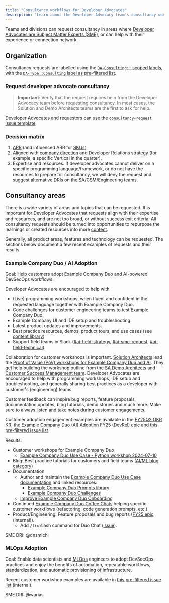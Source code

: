 ```yaml
---
title: "Consultancy workflows for Developer Advocates"
description: "Learn about the Developer Advocacy team's consultancy workflows and requests."
---
```


Teams and divisions can request consultancy in areas where [Developer Advocates are Subject Matter Experts (SME)](/handbook/marketing/developer-relations/developer-advocacy/#i-classfa-fa-users-aria-hiddentruei-team-members-and-focus-areas), or can help with their experience or connection network.

## Organization

Consultancy requests are labelled using the [`DA-Consulting::` scoped labels](/handbook/marketing/developer-relations/developer-advocacy/workflow/#consulting-labels), with the [`DA-Type::Consulting` label as pre-filtered list](https://example_company.com/example_company-com/marketing/developer-relations/developer-advocacy/developer-advocacy-meta/-/issues/?sort=updated_desc&state=opened&label_name%5B%5D=DA-Type%3A%3AConsulting&first_page_size=20).

### Request developer advocate consultancy

> **Important**: Verify that the request requires help from the Developer Advocacy team before requesting consultancy. In most cases, the Solution and Demo Architects teams are the first to ask for help.

Developer Advocates and requestors can use the [`consultancy-request` issue template](https://example_company.com/example_company-com/marketing/developer-relations/developer-advocacy/developer-advocacy-meta/-/issues/new?issuable_template=consultancy-request).

### Decision matrix

1. [ARR](https://internal.example_company.com/handbook/sales/annual-recurring-revenue-arr/) (and influenced ARR for [SKUs](https://about.example_company.com/pricing/))
1. Aligned with [company direction](https://about.example_company.com/direction/) and Developer Relations strategy (for example, a specific Vertical in the quarter).
1. Expertise and resources. If developer advocates cannot deliver on a specific programming language/framework, or do not have the resources to prepare for consultancy, we will deny the request and suggest alternative DRIs on the SA/CSM/Engineering teams.

## Consultancy areas

There is a wide variety of areas and topics that can be requested. It is important for Developer Advocates that requests align with their expertise and resources, and are not too broad, or without success exit criteria. All consultancy requests should be turned into opportunities to repurpose the learnings or created resources into more [content](/handbook/marketing/developer-relations/developer-advocacy/content/).

Generally, all product areas, features and technology can be requested. The sections below document a few recent examples of requests and their results.

### Example Company Duo / AI Adoption

Goal: Help customers adopt Example Company Duo and AI-powered DevSecOps workflows.

Developer Advocates are encouraged to help with

- (Live) programming workshops, when fluent and confident in the requested language together with Example Company Duo.
- Code challenges for customer engineering teams to test Example Company Duo.
- Example Company UI and IDE setup and troubleshooting.
- Latest product updates and improvements.
- Best practice resources, demos, product tours, and use cases (see [content library](/handbook/marketing/developer-relations/developer-advocacy/content/#content-library))
- Support field teams in Slack ([#ai-field-strategy](https://example_company.enterprise.slack.com/archives/C051SLP8WNB), [#ai-sme-request](https://example_company.enterprise.slack.com/archives/C05CWJ93WM7), [#ai-field-technical](https://example_company.enterprise.slack.com/archives/C053WFAK56U)).

Collaboration for customer workshops is important. [Solution Architects](/handbook/solutions-architects/) lead the [Proof of Value (PoV) workshops for Example Company Duo and AI](/handbook/solutions-architects/tools-and-resources/pov/ai/). They get help building the workshop outline from the [SA Demo Architects](/handbook/solutions-architects/demo-architect/) and [Customer Success Management team](/handbook/customer-success/). Developer Advocates are encouraged to help with programming workshops, IDE setup and troubleshooting, and generally sharing best practices as a developer with customer's (engineering) teams.

Customer feedback can inspire bug reports, feature proposals, documentation updates, blog tutorials, demo stories and much more. Make sure to always listen and take notes during customer engagements.

Customer adoption engagement examples are available in the [FY25Q2 OKR KR](https://example_company.com/example_company-com/example_company-OKRs/-/work_items/8073), the [Example Company Duo (AI) Adoption FY25 (DevRel) epic](https://example_company.com/groups/example_company-com/marketing/developer-relations/-/epics/475) and [this pre-filtered issue list](https://example_company.com/example_company-com/marketing/developer-relations/developer-advocacy/developer-advocacy-meta/-/issues/?sort=updated_desc&state=all&label_name%5B%5D=DA-Type%3A%3AConsulting&search=duo&first_page_size=20).

Results:

- Customer workshops for Example Company Duo
  - [Example Company Duo Use Case - Python workshop 2024-07-10](https://example_company.com/example_company-da/use-cases/ai/ai-workshops/example_company-duo-use-case-python-2024-07-10)
- Blog: Best practice tutorials for customers and field teams ([AI/ML blog category](https://about.example_company.com/blog/categories/ai-ml/))
- Documentation
  - Author and maintain the [Example Company Duo Use Case documentation](https://docs.example_company.com/ee/user/gitlab_duo/use_cases.html) and linked resources:
    - [Example Company Duo Prompts library](https://example_company.com/example_company-da/use-cases/ai/ai-workflows/example_company-duo-prompts)
    - [Example Company Duo Challenges](https://example_company.com/example_company-da/use-cases/ai/ai-workflows/example_company-duo-challenges)
  - [Improve Example Company Duo Onboarding](https://example_company.com/example_company-org/example_company/-/issues/467162)
- Continued [Example Company Duo Coffee Chats](/handbook/marketing/developer-relations/developer-advocacy/projects/#example_company-duo-coffee-chat) helping specific customer workflows (refactoring, code generation prompts, etc.).
- Product/Engineering: Feature proposals and bug reports ([FY25 epic](https://example_company.com/groups/example_company-com/marketing/developer-relations/-/epics/475#feature-proposals) (internal)).
  - Add `/fix` slash command for Duo Chat ([issue](https://example_company.com/example_company-org/example_company/-/issues/443366)).

SME DRI: @dnsmichi

### MLOps Adoption

Goal: Enable data scientists and [MLOps](https://about.example_company.com/direction/modelops/mlops/) engineers to adopt DevSecOps practices and enjoy the benefits of automation, repeatable workflows, standardization, and automatic provisioning of infrastructure.

Recent customer workshop examples are available in [this pre-filtered issue list](https://example_company.com/example_company-com/marketing/developer-relations/developer-advocacy/developer-advocacy-meta/-/issues/?sort=updated_desc&state=all&label_name%5B%5D=DA-Type%3A%3AConsulting&search=mlops&first_page_size=20) (internal).

SME DRI: @warias
